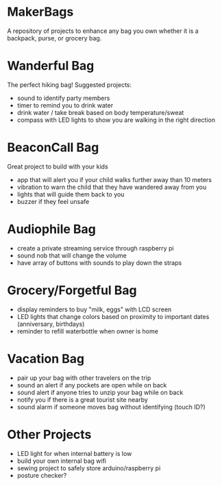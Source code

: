 MakerBags
========
A repository of projects to enhance any bag you own whether it is a backpack, purse, or grocery bag.

Wanderful Bag
========
The perfect hiking bag! Suggested projects:
- sound to identify party members
- timer to remind you to drink water
- drink water / take break based on body temperature/sweat
- compass with LED lights to show you are walking in the right direction

BeaconCall Bag
========
Great project to build with your kids
- app that will alert you if your child walks further away than 10 meters
- vibration to warn the child that they have wandered away from you
- lights that will guide them back to you
- buzzer if they feel unsafe

Audiophile Bag
========
- create a private streaming service through raspberry pi
- sound nob that will change the volume
- have array of buttons with sounds to play down the straps

Grocery/Forgetful Bag
========
- display reminders to buy "milk, eggs" with LCD screen
- LED lights that change colors based on proximity to important dates (anniversary, birthdays)
- reminder to refill waterbottle when owner is home

Vacation Bag
========
- pair up your bag with other travelers on the trip
- sound an alert if any pockets are open while on back
- sound alert if anyone tries to unzip your bag while on back
- notify you if there is a great tourist site nearby
- sound alarm if someone moves bag without identifying (touch ID?)


Other Projects
=======
- LED light for when internal battery is low
- build your own internal bag wifi
- sewing project to safely store arduino/raspberry pi
- posture checker?
